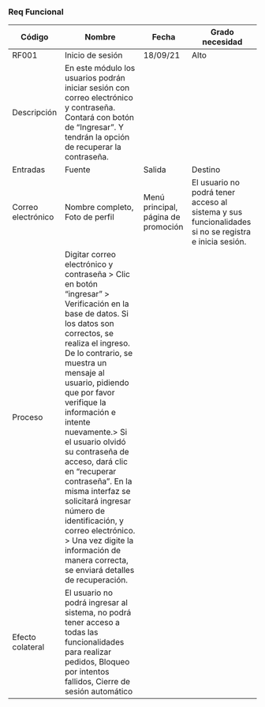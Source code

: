 ### Req Funcional

| Código | Nombre | Fecha | Grado necesidad |
| --- | --- | --- | --- |
| RF001 | Inicio de sesión | 18/09/21 | Alto |
| Descripción | En este módulo los usuarios podrán iniciar sesión con correo electrónico y contraseña. Contará con botón de “Ingresar”. Y tendrán la opción de recuperar la contraseña. |
| Entradas | Fuente | Salida | Destino | Restricciones |
|Correo electrónico | Nombre completo, Foto de perfil | Menú principal, página de promoción | El usuario no podrá tener acceso al sistema y sus funcionalidades si no se registra e inicia sesión.|
|Proceso| Digitar correo electrónico y contraseña > Clic en botón “ingresar” > Verificación en la base de datos. Si los datos son correctos, se realiza el ingreso. De lo contrario, se muestra un mensaje al usuario, pidiendo que por favor verifique la información e intente nuevamente.> Si el usuario olvidó su contraseña de acceso, dará clic en “recuperar contraseña”.  En la misma interfaz se solicitará ingresar número de identificación, y correo electrónico. >  Una vez digite la información de manera correcta, se enviará detalles de recuperación.|
| Efecto colateral | El usuario no podrá ingresar al sistema, no podrá tener acceso a todas las funcionalidades para realizar pedidos, Bloqueo por intentos fallidos, Cierre de sesión automático | 
